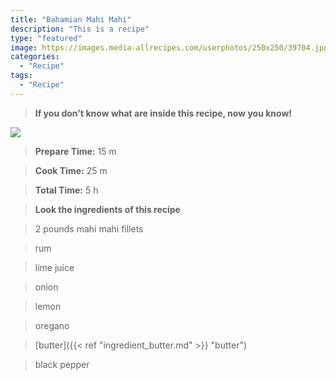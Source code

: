 ```yaml
---
title: "Bahamian Mahi Mahi"
description: "This is a recipe"
type: "featured"
image: https://images.media-allrecipes.com/userphotos/250x250/39704.jpg
categories: 
  - "Recipe"
tags: 
  - "Recipe"
---
```



>**If you don't know what are inside this recipe, now you know!**

![](../images/Recipes-Banner.jpg)
> **Prepare Time:** 15 m


> **Cook Time:** 25 m


> **Total Time:** 5 h

> **Look the ingredients of this recipe**

> 2 pounds mahi mahi fillets

> rum

> lime juice

> onion

> lemon

> oregano

> [butter]({{< ref "ingredient_butter.md" >}} "butter")

> black pepper

